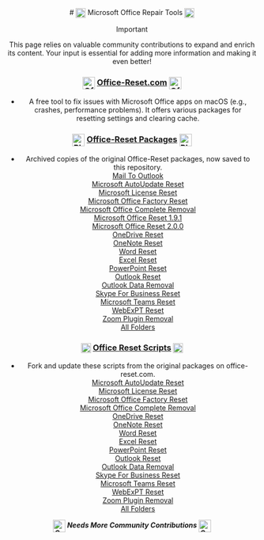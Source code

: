 <div style="text-align: center;">
# <img src="/images/repair.png" alt="Repair Image" width="20" style="vertical-align: middle; display: inline-block;" /> Microsoft Office Repair Tools <img src="/images/repair.png" alt="Repair Image" width="20" style="vertical-align: middle; display: inline-block;" />

> [!IMPORTANT]
> This page relies on valuable community contributions to expand and enrich its content. Your input is essential for adding more information and making it even better!

### <img src="/images/Office_Reset_512x512.png" alt="Office Reset Logo" width="25" style="vertical-align: middle; display: inline-block;" /> [Office-Reset.com](https://office-reset.com/macadmins/) <img src="/images/Office_Reset_512x512.png" alt="Office Reset Logo" width="25" style="vertical-align: middle; display: inline-block;" /> <Badge type="warning" text="No Longer Supported/Maintained" />
- A free tool to fix issues with Microsoft Office apps on macOS (e.g., crashes, performance problems). It offers various packages for resetting settings and clearing cache.

### <img src="/images/pkg-icon.png" alt="Pkg Logo" width="25" style="vertical-align: middle; display: inline-block;" /> [Office-Reset Packages](https://github.com/cocopuff2u/MOFA/tree/main/office_reset_pkgs) <img src="/images/pkg-icon.png" alt="Pkg Logo" width="25" style="vertical-align: middle; display: inline-block;" /> <Badge type="warning" text="No Longer Supported/Maintained" />
- Archived copies of the original Office-Reset packages, now saved to this repository. <br>
[Mail To Outlook](https://raw.githubusercontent.com/cocopuff2u/MOFA/main/office_reset_pkgs/MailToOutlook_2.0.pkg) <br>
[Microsoft AutoUpdate Reset](https://raw.githubusercontent.com/cocopuff2u/MOFA/main/office_reset_pkgs/Microsoft_AutoUpdate_Reset_1.9.1.pkg) <br>
[Microsoft License Reset](https://raw.githubusercontent.com/cocopuff2u/MOFA/main/office_reset_pkgs/Microsoft_License_Reset_1.9.1.pkg) <br>
[Microsoft Office Factory Reset](https://raw.githubusercontent.com/cocopuff2u/MOFA/main/office_reset_pkgs/Microsoft_Office_Factory_Reset_1.9.1.pkg) <br>
[Microsoft Office Complete Removal](https://raw.githubusercontent.com/cocopuff2u/MOFA/main/office_reset_pkgs/Microsoft_Office_Removal_1.9.1.pkg) <br>
[Microsoft Office Reset 1.9.1](https://raw.githubusercontent.com/cocopuff2u/MOFA/main/office_reset_pkgs/Microsoft_Office_Reset_1.9.1.pkg) <br>
[Microsoft Office Reset 2.0.0](https://raw.githubusercontent.com/cocopuff2u/MOFA/main/office_reset_pkgs/Microsoft_Office_Reset_2.0.0.pkg) <br>
[OneDrive Reset](https://raw.githubusercontent.com/cocopuff2u/MOFA/main/office_reset_pkgs/Microsoft_OneDrive_Reset_1.9.1.pkg) <br>
[OneNote Reset](https://raw.githubusercontent.com/cocopuff2u/MOFA/main/office_reset_pkgs/Microsoft_OneNote_Reset_1.9.1.pkg) <br>
[Word Reset](https://raw.githubusercontent.com/cocopuff2u/MOFA/main/office_reset_pkgs/Microsoft_Word_Reset_1.9.1.pkg) <br>
[Excel Reset](https://raw.githubusercontent.com/cocopuff2u/MOFA/main/office_reset_pkgs/Microsoft_Excel_Reset_1.9.1.pkg) <br>
[PowerPoint Reset](https://raw.githubusercontent.com/cocopuff2u/MOFA/main/office_reset_pkgs/Microsoft_PowerPoint_Reset_1.9.1.pkg) <br>
[Outlook Reset](https://raw.githubusercontent.com/cocopuff2u/MOFA/main/office_reset_pkgs/Microsoft_Outlook_Reset_1.9.1.pkg) <br>
[Outlook Data Removal](https://raw.githubusercontent.com/cocopuff2u/MOFA/main/office_reset_pkgs/Microsoft_Outlook_Data_Removal_1.9.1.pkg) <br>
[Skype For Business Reset](https://raw.githubusercontent.com/cocopuff2u/MOFA/main/office_reset_pkgs/Microsoft_SkypeForBusiness_Removal_1.9.1.pkg) <br>
[Microsoft Teams Reset](https://raw.githubusercontent.com/cocopuff2u/MOFA/main/office_reset_pkgs/Microsoft_Teams_Reset_1.9.1.pkg) <br>
[WebExPT Reset](https://raw.githubusercontent.com/cocopuff2u/MOFA/main/office_reset_pkgs/WebExPT_Removal_1.9.pkg) <br>
[Zoom Plugin Removal](https://raw.githubusercontent.com/cocopuff2u/MOFA/main/office_reset_pkgs/ZoomPlugin_Removal_1.9.pkg) <br>
[All Folders](https://github.com/cocopuff2u/MOFA/tree/main/office_reset_pkgs)

### <img src="/images/repair.png" alt="Repair Image" width="20" style="vertical-align: middle; display: inline-block;" /> [Office Reset Scripts](https://github.com/cocopuff2u/MOFA/tree/main/office_reset_scripts/) <img src="/images/repair.png" alt="Repair Image" width="20" style="vertical-align: middle; display: inline-block;" /> <Badge type="tip" text="Maintained by Community" />
- Fork and update these scripts from the original packages on office-reset.com. <br>
[Microsoft AutoUpdate Reset](https://github.com/cocopuff2u/MOFA/blob/main/office_reset_scripts/Microsoft_AutoUpdate_Reset.zsh) <br>
[Microsoft License Reset](https://github.com/cocopuff2u/MOFA/blob/main/office_reset_scripts/Microsoft_License_Reset.zsh) <br>
[Microsoft Office Factory Reset](https://github.com/cocopuff2u/MOFA/blob/main/office_reset_scripts/Microsoft_Office_Factory_Reset.zsh) <br>
[Microsoft Office Complete Removal](https://github.com/cocopuff2u/MOFA/blob/main/office_reset_scripts/Microsoft_Office_Removal.zsh) <br>
[OneDrive Reset](https://github.com/cocopuff2u/MOFA/blob/main/office_reset_scripts/Microsoft_OneDrive_Reset.zsh) <br>
[OneNote Reset](https://github.com/cocopuff2u/MOFA/blob/main/office_reset_scripts/Microsoft_OneNote_Reset.zsh) <br>
[Word Reset](https://github.com/cocopuff2u/MOFA/blob/main/office_reset_scripts/Microsoft_Word_Reset.zsh) <br>
[Excel Reset](https://github.com/cocopuff2u/MOFA/blob/main/office_reset_scripts/Microsoft_Excel_Reset.zsh) <br>
[PowerPoint Reset](https://github.com/cocopuff2u/MOFA/blob/main/office_reset_scripts/Microsoft_PowerPoint_Reset.zsh) <br>
[Outlook Reset](https://github.com/cocopuff2u/MOFA/blob/main/office_reset_scripts/Microsoft_Outlook_Reset.zsh) <br>
[Outlook Data Removal](https://github.com/cocopuff2u/MOFA/blob/main/office_reset_scripts/Microsoft_Outlook_Data_Removal.zsh) <br>
[Skype For Business Reset](https://github.com/cocopuff2u/MOFA/blob/main/office_reset_scripts/Microsoft_SkypeForBusiness_Removal.zsh) <br>
[Microsoft Teams Reset](https://github.com/cocopuff2u/MOFA/blob/main/office_reset_scripts/Microsoft_Teams_Reset.zsh) <br>
[WebExPT Reset](https://github.com/cocopuff2u/MOFA/blob/main/office_reset_scripts/WebExPT_Removal.zsh) <br>
[Zoom Plugin Removal](https://github.com/cocopuff2u/MOFA/blob/main/office_reset_scripts/ZoomPlugin_Removal.zsh) <br>
[All Folders](https://github.com/cocopuff2u/MOFA/tree/main/office_reset_scripts) <br>
  
**_<img src="/images/community.png" alt="Community Logo" width="25" style="vertical-align: middle; display: inline-block;" /> Needs More Community Contributions <img src="/images/community.png" alt="Community Logo" width="25" style="vertical-align: middle; display: inline-block;" />_**
</div>